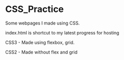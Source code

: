 # CSS_Practice

Some webpages I made using CSS.

index.html is shortcut to my latest progress for hosting

CSS3 - Made using flexbox, grid.

CSS2 - Made without flex and grid

